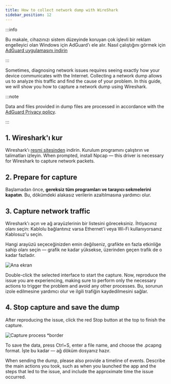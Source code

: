 ```yaml
---
title: How to collect network dump with WireShark
sidebar_position: 12
---
```


:::info

Bu makale, cihazınızı sistem düzeyinde koruyan çok işlevli bir reklam engelleyici olan Windows için AdGuard'ı ele alır. Nasıl çalıştığını görmek için [AdGuard uygulamasını indirin](https://agrd.io/download-kb-adblock)

:::

Sometimes, diagnosing network issues requires seeing exactly how your device communicates with the Internet. Collecting a network dump allows us to analyze this traffic and find the cause of your problem. In this guide, we will show you how to capture a network dump using Wireshark.

:::note

Data and files provided in dump files are processed in accordance with the [AdGuard Privacy policy](https://adguard.com/privacy.html).

:::

## 1. Wireshark'ı kur

Wireshark'ı [resmi sitesinden](https://www.wireshark.org/download.html) indirin. Kurulum programını çalıştırın ve talimatları izleyin. When prompted, install Npcap — this driver is necessary for Wireshark to capture network packets.

## 2. Prepare for capture

Başlamadan önce, **gereksiz tüm programları ve tarayıcı sekmelerini kapatın**. Bu, dökümdeki alakasız verilerin azaltılmasına yardımcı olur.

## 3. Capture network traffic

Wireshark'ı açın ve ağ arayüzlerinin bir listesini göreceksiniz. İhtiyacınız olanı seçin: Kablolu bağlantınız varsa Ethernet'i veya Wi-Fi kullanıyorsanız Kablosuz'u seçin.

Hangi arayüzü seçeceğinizden emin değilseniz, grafikte en fazla etkinliğe sahip olanı seçin — grafik ne kadar yüksekse, üzerinden geçen trafik de o kadar fazladır.

![Ana ekran](https://cdn.adtidy.org/content/kb/ad_blocker/windows/solving-problems/main_screen.png)

Double-click the selected interface to start the capture. Now, reproduce the issue you are experiencing, making sure to perform only the necessary actions to trigger the problem and avoid any other processes. Bu, sorunun izole edilmesine yardımcı olur ve ilgili trafiğin kaydedilmesini sağlar.

## 4. Stop capture and save the dump

After reproducing the issue, click the red Stop button at the top to finish the capture.

![Capture process \*border](https://cdn.adtidy.org/content/kb/ad_blocker/windows/solving-problems/capturing_process.png)

To save the data, press Ctrl+S, enter a file name, and choose the .pcapng format. İşte bu kadar — ağ döküm dosyanız hazır.

When sending the dump, please also provide a timeline of events. Describe the main actions you took, such as when you launched the app and the steps that led to the issue, and include the approximate time the issue occurred.

